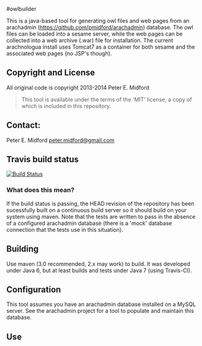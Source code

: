 #owlbuilder

This is a java-based tool for generating owl files and web pages from an arachadmin (https://github.com/pmidford/arachadmin) database.  The owl files can be loaded into a sesame server, while the web pages can be collected into a web archive (.war) file for installation.  The current arachnologua install uses Tomcat7 as a container for both sesame and the associated web pages (no JSP's though).

## Copyright and License

All original code is copyright 2013-2014 Peter E. Midford

> This tool is available under the terms of the 'MIT' license, a copy of which is included in this repository.

## Contact:
   Peter E. Midford
   peter.midford@gmail.com
   
## Travis build status
[![Build Status](https://travis-ci.org/pmidford/owlbuilder.png?branch=master)](https://travis-ci.org/pmidford/owlbuilder)

### What does this mean?
If the build status is passing, the HEAD revision of the repository has been sucessfully built on a continuous build server so it should build on your system using maven.  Note that the tests are written to pass in the absence of a configured arachadmin database (there is a 'mock' database connection that the tests use in this situation).  

## Building

Use maven (3.0 recommended, 2.x may work) to build.  It was developed under Java 6, but at least builds and tests under Java 7 (using Travis-CI).

## Configuration
This tool assumes you have an arachadmin database installed on a MySQL server.  See the arachadmin project for a tool to populate and maintain
this database.

## Use


